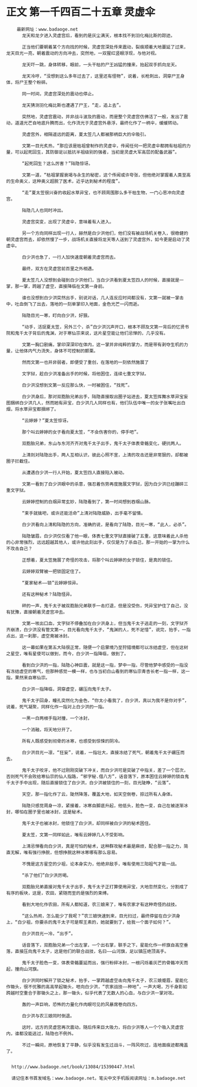 # 正文 第一千四百二十五章 灵虚伞
        最新网址：www.badaoge.net
          龙天和龙夕进入灵虚宫后，看到的是灰尘满天，根本找不到羽化梅比斯的踪迹。
      
          正当他们要朝着某个方向找的时候，灵虚宫深处传来震动，裂痕顺着大地蔓延了过来，龙天目光一亮，朝着震动的方向冲去，突然地，一双猩红竖眼浮现，与他对视。
      
          龙天吓一跳，身体转移，眼前，一头干枯的尸王凶猛的撞来，抬起双手抓向龙天。
      
          龙天冷哼，“没想到这么多年过去了，这里还有怪物”，说着，长枪刺出，洞穿尸王身体，将尸王整个粉碎。
      
          同一时间，灵虚宫深处的震动也停止。
      
          龙天猜测羽化梅比斯也遭遇了尸王，“走，追上去”。
      
          突然地，灵虚宫震动，并非战斗波及的震动，而是整个灵虚宫仿佛活了一般，发出了震动，道道光芒自地底升腾而出，化作流光于灵虚宫外悬浮，最终化作了一柄伞，缓缓转动。
      
          灵虚宫外，相隔遥远的距离，夏太笠几人都被那柄巨大的伞吸引。
      
          文第一目光炙热，“那应该是枯祖曾制作的灵虚伞，传闻任何一把灵虚伞都拥有枯祖的力量，可以起死回生，其防御足以抵抗半祖级别的强者，当初是灵虚大军高层的配备武器”。
      
          “起死回生？这么厉害？”陆隐惊讶。
      
          文第一道，“枯祖掌握衰竭与永生的秘密，这个传闻或许夸张，但他绝对掌握着人类至高的生命奥义，这种奥义超脱了医术，近乎达到秘术的程度”。
      
          “走”夏太笠很兴奋的收起水草异宝，也不顾周围那么多干枯生物，一门心思冲向灵虚宫。
      
          陆隐几人也同时冲出。
      
          灵虚宫突变，出现了灵虚伞，意味着有人进入。
      
          另一个方向同样出现一行人，赫然是白少洪他们，他们没有被战场机关卷入，很稳健的朝灵虚宫而去，却依然慢了一步，战场机关直接将龙天等人送到了灵虚宫外，如今更是启动了灵虚伞。
      
          白少洪也急了，一行人加快速度朝着灵虚宫而去。
      
          最终，双方在灵虚宫前百里之外相遇。
      
          夏太笠几人没想到会碰到白少洪他们，当白少洪看到夏太笠四人的时候，直接就是一掌，那一掌，跨越了虚空，直接降临在文第一身前。
      
          谁也没想到白少洪突然出手，别说对话，几人连反应时间都没有，文第一就被一掌击中，吐血倒飞了出去，落地的一刻单掌印入地面，金色光芒一闪而逝。
      
          陆隐目光一寒，盯向白少洪，好狠。
      
          “动手，活捉夏太笠，另外三个，杀”白少洪沉声开口，根本不顾及文第一背后的忆贤书院和鬼千太子背后的鬼渊，对于寒仙宗来说，这片星空能让他们忌惮的，几乎没有。
      
          文第一胸口剧痛，掌印深深印在体内，这一掌并非纯粹的掌力，而是带有剥夺生机的力量，让他体内气力流失，身体不可控制的颤栗。
      
          然而文第一也并非弱者，即便受了重创，在落地的一刻依然施展了
      
          文字狱，趁白少洪准备出手的时候，将他困住，连续七重文字狱。
      
          白少洪没想到文第一反应那么快，一时被困住，“找死”。
      
          白少洪身后，那对双胞胎兄弟出手，陆隐直接取出圈子站进去，夏太笠挥舞水草异宝妄图捆绑白少洪几人，然而她有异宝，白少洪几人同样也有，他们队伍中唯一的女子张嘴吐出白烟，将水草异宝都捆绑了。
      
          “云婷婷？”夏太笠惊讶。
      
          那个叫云婷婷的女子看向夏太笠，“不会伤害你的，停手吧”。
      
          双胞胎兄弟，东山与东河齐齐对鬼千太子出手，鬼千太子体表骨骼变化，硬抗两人。
      
          上清则对陆隐出手，两人互相认识，彼此心照不宣，上清的攻击还是非常狠的，却都被圈子拦截住。
      
          从遭遇白少洪一行人开始，夏太笠四人直接陷入被动。
      
          文第一看到了白少洪眼中的杀意，强忍着伤势再度施展文字狱，因为白少洪已经蹦碎三重文字狱。
      
          云婷婷控制的白烟异常玄妙，陆隐看到了，第一时间想到吞烟山脉。
      
          “束手就擒吧，或许还能活命”上清对陆隐威胁，出手毫不留情。
      
          白少洪看向上清和陆隐的方向，准确的说，是看向了陆隐，目光一寒，“此人，必杀”。
      
          陆隐皱眉，白少洪仅仅看了他一眼，体表七重文字狱直接破了五重，这意味着此人杀他的心非常强烈，远远超越其他人，或许他此刻出手，仅仅是为了杀自己，那一开始的一掌为什么不攻击自己？
      
          正想着，夏太笠施展了奇怪的攻击，将那个叫云婷婷的女子锁住，是真的锁住。
      
          云婷婷双臂被一把锁固定住了。
      
          “夏家秘术——锁”云婷婷惊异。
      
          还有这种秘术？陆隐怪异。
      
          砰的一声，鬼千太子被双胞胎兄弟联手一击打退，但是没受伤，凭异宝护住了自己，没有犹豫，直接朝着灵虚宫冲去。
      
          文第一咳出口血，文字狱不停叠加在白少洪身上，但当鬼千太子逃走的一刻，文字狱齐齐崩溃，白少洪没有管文第一，目光看向鬼千太子，“鬼渊的人，死不足惜”，说完，抬手，一指点出，这一刹那，虚空竟被冰封。
      
          这一幕如果在第五大陆很正常，随便一个启蒙境乃至狩猎境都可以冻结虚空，但在这树之星空，唯有星使可以做到，而今，白少洪一指降临，做到了。
      
          看到白少洪的一指，陆隐心神巨震，就是这一指，梦中一指，尽管他梦中感受的一指没有冻结虚空的寒气，但那种感觉一模一样，也与当初白山看到的寒仙宗青杏长老一指一样，这一指，果然来自寒仙宗。
      
          白少洪一指降临，洞穿虚空，碾压向鬼千太子。
      
          鬼千太子回身，瞳孔突然化为金色，“你太小看我了，白少洪，真以为我不是你对手”，说着，死气凝聚，同样化作一指对上白少洪的一指。
      
          一黑一白两根手指对撞，一个冰封，
      
          一个消融，将天地分开了。
      
          所有人既感受到彻骨的冰寒，也感受到惊悚的阴冷。
      
          白少洪目光一凛，“狂妄”，说着，一指壮大，直接冻结了死气，朝着鬼千太子碾压而去。
      
          鬼千太子咬牙，他不过刚刚突破下冲关，而白少洪可是突破了中指关，差了一个层次，否则死气不会败给寒仙宗的仙人指路，“邪字秘.借八方”，话音落下，原本困住云婷婷的锁自鬼千太子手中出现，随后直接锁住了白少洪，白少洪被锁住的一刻，目光陡睁，“云落”。
      
          天空，那一指化作了云，陡然降落，覆盖大地，如天空倒卷，掠过所有人身体。
      
          陆隐只感觉周身一凉，紧接着，冰寒自脚底升起，他低头，脸色一变，自己在被逐渐冰封，哪怕在圈子里也被冰封，这是秘术。
      
          鬼千太子也被冰封，他锁住了白少洪，却同样被白少洪的秘术困住。
      
          夏太笠，文第一同样如此，唯有云婷婷几人不受影响。
      
          上清忌惮看向白少洪，真是可怕的秘术，这种群攻秘术最是麻烦，配合那一指之力，简直无解，唯有强行挣脱，但想挣脱这种冰寒哪有那么容易。
      
          不愧是这方星空的少祖，论本身实力，他绝非敌手，唯有使用三阳祖气才能一战。
      
          “杀了他们”白少洪厉喝。
      
          双胞胎兄弟直接对鬼千太子出手，鬼千太子正打算使用异宝，大地忽然变化，分割成了有序的板块，这是，农田，紧随而至的是强烈的束缚。
      
          看到大地化作农田，所有人都知道，农三娘来了，唯有农家才有这种奇怪的战技。
      
          “这么热闹，怎么能少了我呢？”农三娘快速到来，目光扫过，最终停留在白少洪身上，“白少祖，你要杀的鬼千太子可是帮王素的，她就要到了，给我一个面子如何？”。
      
          白少洪目光一冷，“出手”。
      
          话音落下，双胞胎兄弟一个出左掌，一个出右掌，联手之下，星能化作一杆旗自高空垂落，直接压向鬼千太子，这是他们的联合战技，名曰——山河旗，足以镇压绝顶高手。
      
          鬼千太子脸色一变，体表骨骼蔓延而出，强行粉碎冰封，一根闪烁着灰芒的骨骼冲天而起，撞向山河旗。
      
          白少洪同时解开了锁之秘术，抬手，一掌跨越虚空击向鬼千太子，农三娘蹙眉，星能化作锄头，很不优雅的高高举起锄头，咂向白少洪，“农家战技——种地”，一声大喝，万千身影如跨越时空重合于那锄头之上，那一锄头，似乎代表了无数人的心血，与白少洪一掌对攻。
      
          轰的一声巨响，恐怖的力量化作肉眼可见的风暴席卷向四方。
      
          白少洪与农三娘同时倒退。
      
          这时，远方的灵虚宫再次震动，随后传来巨大吸力，将白少洪等人一个个吸入灵虚宫内，谁都没能逃过，陆隐也不例外。
      
          不过一瞬间，原地恢复了平静，似乎没有发生过战斗，一阵风吹过，连地面痕迹都掩盖了。
      
      
      http://www.badaoge.net/book/13084/15390447.html
      
      请记住本书首发域名：www.badaoge.net。笔尖中文手机版阅读网址：m.badaoge.net